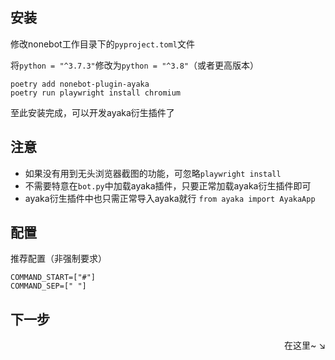 ## 安装

修改nonebot工作目录下的`pyproject.toml`文件
   
将`python = "^3.7.3"`修改为`python = "^3.8"`（或者更高版本）

```
poetry add nonebot-plugin-ayaka
poetry run playwright install chromium
``` 

至此安装完成，可以开发ayaka衍生插件了

## 注意

- 如果没有用到无头浏览器截图的功能，可忽略`playwright install`
- 不需要特意在`bot.py`中加载ayaka插件，只要正常加载ayaka衍生插件即可
- ayaka衍生插件中也只需正常导入ayaka就行 `from ayaka import AyakaApp`


## 配置

推荐配置（非强制要求）
```
COMMAND_START=["#"]
COMMAND_SEP=[" "]
```

## 下一步

<div align="right">
    在这里~ ↘
</div>

